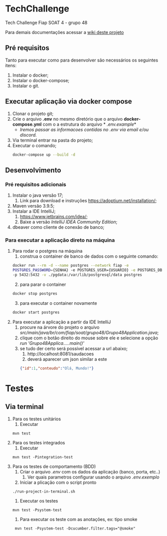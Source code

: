 # TechChallenge

Tech Challenge Fiap SOAT 4 - grupo 48

Para demais documentações acessar a [wiki deste projeto](https://github.com/4SOAT-G48/TechChallenge/wiki)

## Pré requisitos

Tanto para executar como para desenvolver são necessários os seguintes itens:

1. Instalar o docker;
2. Instalar o docker-compose;
3. Instalar o git.

## Executar aplicação via docker compose

1. Clonar o projeto git;
2. Crie o arquivo **.env** no mesmo diretório que o arquivo **docker-compose.yml** com o a estrutura do arquivo *
   *.env.example**
    - _Iremos passar as informacoes contidas no .env via email e/ou discord._
3. Via terminal entrar na pasta do projeto;
4. Executar o comando;
    ``` sh
    docker-compose up --build -d
    ```

## Desenvolvimento

### Pré requisitos adicionais

1. Instalar o java versão 17;
    1. Link para download e instruções https://adoptium.net/installation/;
2. Maven versão 3.9.5;
3. Instalar a IDE IntelliJ;
    1. https://www.jetbrains.com/idea/;
    2. Baixe a versão _*IntelliJ IDEA Community Edition*_;
4. dbeaver como cliente de conexão de banco;

### Para executar a aplicação direto na máquina

1. Para rodar o postgres na máquina
    1. construa o container de banco de dados com o seguinte comando:
    ``` sh
    docker run --rm -d --name postgres --network fiap -e 
   POSTGRES_PASSWORD={SENHA} -e POSTGRES_USER={USUARIO} -e POSTGRES_DB={BANCO_DE_DADOS} 
   -p 5432:5432 -v ./pgdata:/var/lib/postgresql/data postgres
    ```
    2. para parar o container
    ``` sh
    docker stop postgres
    ```
    3. para executar o container novamente
    ``` sh
    docker start postgres
    ```
2. Para executar a aplicação a partir da IDE IntelliJ
    1. procure na árvore do projeto o arquivo _src/main/java/br/com/fiap/soat/grupo48/Grupo48Application.java_;
    2. clique com o botão direito do mouse sobre ele e selecione a opção _run 'Grupo48Applica.....main()'_
    3. se tudo der certo será possível acessar a url abaixo;
        1. http://localhost:8081/saudacoes
        2. deverá aparecer um json similar a este
       ``` json
       {"id":1,"conteudo":"Olá, Mundo!"} 
       ```

# Testes

## Via terminal

1. Para os testes unitários
    1. Executar
   ``` shell
   mvn test
   ```
1. Para os testes integrados
    1. Executar
   ``` shell
   mvn test -Pintegration-test
   ```
1. Para os testes de comportamento (BDD)
    1. Criar o arquivo *.env* com os dados da aplicação (banco, porta, etc..)
        1. Ver quais parametros configurar usando o arquivo *.env.exemplo*
    1. Iniciar a plicação com o script pronto
    ``` shell
    ./run-project-in-terminal.sh
    ```  
    1. Executar os testes
    ``` shell
    mvn test -Psystem-test
    ```
    1. Para executar os teste com as anotações, ex: tipo smoke
   ``` shell
    mvn test -Psystem-test -Dcucumber.filter.tags="@smoke"
    ```